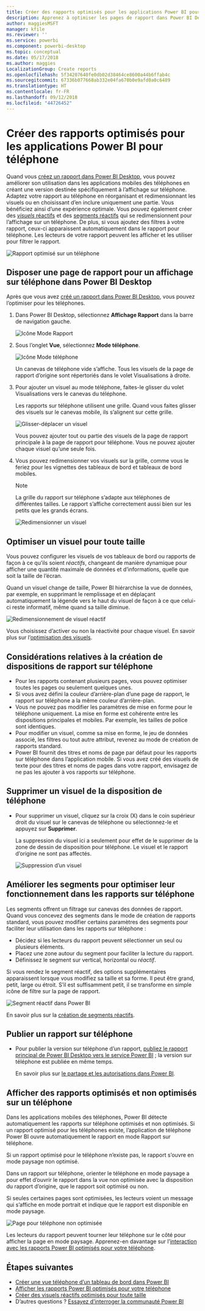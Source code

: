 ```yaml
---
title: Créer des rapports optimisés pour les applications Power BI pour téléphone
description: Apprenez à optimiser les pages de rapport dans Power BI Desktop pour les applications Power BI pour téléphone.
author: maggiesMSFT
manager: kfile
ms.reviewer: ''
ms.service: powerbi
ms.component: powerbi-desktop
ms.topic: conceptual
ms.date: 05/17/2018
ms.author: maggies
LocalizationGroup: Create reports
ms.openlocfilehash: 5f34207640fe0db02d38464ce8600a44b6ffab4c
ms.sourcegitcommit: 67336b077668ab332e04fa670b0e9afd0a0c6489
ms.translationtype: HT
ms.contentlocale: fr-FR
ms.lasthandoff: 09/12/2018
ms.locfileid: "44726452"
---
```

# <a name="create-reports-optimized-for-the-power-bi-phone-apps"></a>Créer des rapports optimisés pour les applications Power BI pour téléphone
Quand vous [créez un rapport dans Power BI Desktop](desktop-report-view.md), vous pouvez améliorer son utilisation dans les applications mobiles des téléphones en créant une version destinée spécifiquement à l’affichage sur téléphone. Adaptez votre rapport au téléphone en réorganisant et redimensionnant les visuels ou en choisissant d’en inclure uniquement une partie. Vous bénéficiez ainsi d’une expérience optimale. Vous pouvez également créer des [*visuels* réactifs](#optimize-a-visual-for-any-size) et des [segments réactifs](#enhance-slicers-to-to-work-well-in-phone-reports) qui se redimensionnent pour l’affichage sur un téléphone. De plus, si vous ajoutez des filtres à votre rapport, ceux-ci apparaissent automatiquement dans le rapport pour téléphone. Les lecteurs de votre rapport peuvent les afficher et les utiliser pour filtrer le rapport.

![Rapport optimisé sur un téléphone](media/desktop-create-phone-report/desktop-create-phone-report-1.png)

## <a name="lay-out-a-report-page-for-the-phone-in-power-bi-desktop"></a>Disposer une page de rapport pour un affichage sur téléphone dans Power BI Desktop
Après que vous avez [créé un rapport dans Power BI Desktop](desktop-report-view.md), vous pouvez l’optimiser pour les téléphones.

1. Dans Power BI Desktop, sélectionnez **Affichage Rapport** dans la barre de navigation gauche.
   
    ![Icône Mode Rapport](media/desktop-create-phone-report/desktop-create-phone-report-2.png)
2. Sous l’onglet **Vue**, sélectionnez **Mode téléphone**.  
   
    ![Icône Mode téléphone](media/desktop-create-phone-report/desktop-create-phone-report-3.png)
   
    Un canevas de téléphone vide s’affiche. Tous les visuels de la page de rapport d’origine sont répertoriés dans le volet Visualisations à droite.
3. Pour ajouter un visuel au mode téléphone, faites-le glisser du volet Visualisations vers le canevas du téléphone.
   
    Les rapports sur téléphone utilisent une grille. Quand vous faites glisser des visuels sur le canevas mobile, ils s’alignent sur cette grille.
   
    ![Glisser-déplacer un visuel](media/desktop-create-phone-report/desktop-create-phone-report-4.gif)
   
    Vous pouvez ajouter tout ou partie des visuels de la page de rapport principale à la page de rapport pour téléphone. Vous ne pouvez ajouter chaque visuel qu’une seule fois.
4. Vous pouvez redimensionner vos visuels sur la grille, comme vous le feriez pour les vignettes des tableaux de bord et tableaux de bord mobiles.
   
   > [!NOTE]
   > La grille du rapport sur téléphone s’adapte aux téléphones de différentes tailles. Le rapport s’affiche correctement aussi bien sur les petits que les grands écrans.
   > 
   > 
   
   ![Redimensionner un visuel](media/desktop-create-phone-report/desktop-create-phone-report-5.gif)

## <a name="optimize-a-visual-for-any-size"></a>Optimiser un visuel pour toute taille
Vous pouvez configurer les visuels de vos tableaux de bord ou rapports de façon à ce qu’ils soient *réactifs*, changeant de manière dynamique pour afficher une quantité maximale de données et d’informations, quelle que soit la taille de l’écran. 

Quand un visuel change de taille, Power BI hiérarchise la vue de données, par exemple, en supprimant le remplissage et en déplaçant automatiquement la légende vers le haut du visuel de façon à ce que celui-ci reste informatif, même quand sa taille diminue.

![Redimensionnement de visuel réactif](media/desktop-create-phone-report/desktop-create-phone-report-6.gif)

Vous choisissez d’activer ou non la réactivité pour chaque visuel. En savoir plus sur l’[optimisation des visuels](visuals/desktop-create-responsive-visuals.md).

## <a name="considerations-when-creating-phone-report-layouts"></a>Considérations relatives à la création de dispositions de rapport sur téléphone
* Pour les rapports contenant plusieurs pages, vous pouvez optimiser toutes les pages ou seulement quelques unes. 
* Si vous avez défini la couleur d’arrière-plan d’une page de rapport, le rapport sur téléphone a la même couleur d’arrière-plan.
* Vous ne pouvez pas modifier les paramètres de mise en forme pour le téléphone uniquement. La mise en forme est cohérente entre les dispositions principales et mobiles. Par exemple, les tailles de police sont identiques.
* Pour modifier un visuel, comme sa mise en forme, le jeu de données associé, les filtres ou tout autre attribut, revenez au mode de création de rapports standard.
* Power BI fournit des titres et noms de page par défaut pour les rapports sur téléphone dans l’application mobile. Si vous avez créé des visuels de texte pour des titres et noms de pages dans votre rapport, envisagez de ne pas les ajouter à vos rapports sur téléphone.     

## <a name="remove-a-visual-from-the-phone-layout"></a>Supprimer un visuel de la disposition de téléphone
* Pour supprimer un visuel, cliquez sur la croix (X) dans le coin supérieur droit du visuel sur le canevas de téléphone ou sélectionnez-le et appuyez sur **Supprimer**.
  
   La suppression du visuel ici a seulement pour effet de le supprimer de la zone de dessin de disposition pour téléphone. Le visuel et le rapport d’origine ne sont pas affectés.
  
   ![Suppression d’un visuel](media/desktop-create-phone-report/desktop-create-phone-report-7.gif)

## <a name="enhance-slicers-to-work-well-in-phone-reports"></a>Améliorer les segments pour optimiser leur fonctionnement dans les rapports sur téléphone
Les segments offrent un filtrage sur canevas des données de rapport. Quand vous concevez des segments dans le mode de création de rapports standard, vous pouvez modifier certains paramètres des segments pour faciliter leur utilisation dans les rapports sur téléphone :

* Décidez si les lecteurs du rapport peuvent sélectionner un seul ou plusieurs éléments.
* Placez une zone autour du segment pour faciliter la lecture du rapport.
* Définissez le segment sur vertical, horizontal ou *réactif*. 

Si vous rendez le segment réactif, des options supplémentaires apparaissent lorsque vous modifiez sa taille et sa forme. Il peut être grand, petit, large ou étroit. S’il est suffisamment petit, il se transforme en simple icône de filtre sur la page de rapport. 

![Segment réactif dans Power BI](media/desktop-create-phone-report/desktop-create-phone-report-8.png)

En savoir plus sur la [création de segments réactifs](power-bi-slicer-filter-responsive.md).

## <a name="publish-a-phone-report"></a>Publier un rapport sur téléphone
* Pour publier la version sur téléphone d’un rapport, [publiez le rapport principal de Power BI Desktop vers le service Power BI](desktop-upload-desktop-files.md) ; la version sur téléphone est publiée en même temps.
  
    En savoir plus sur [le partage et les autorisations dans Power BI](service-how-to-collaborate-distribute-dashboards-reports.md).

## <a name="view-optimized-and-unoptimized-reports-on-a-phone"></a>Afficher des rapports optimisés et non optimisés sur un téléphone
Dans les applications mobiles des téléphones, Power BI détecte automatiquement les rapports sur téléphone optimisés et non optimisés. Si un rapport optimisé pour les téléphones existe, l’application de téléphone Power BI ouvre automatiquement le rapport en mode Rapport sur téléphone.

Si un rapport optimisé pour le téléphone n’existe pas, le rapport s’ouvre en mode paysage non optimisé.  

Dans un rapport sur téléphone, orienter le téléphone en mode paysage a pour effet d’ouvrir le rapport dans la vue non optimisée avec la disposition du rapport d’origine, que le rapport soit optimisé ou non.

Si seules certaines pages sont optimisées, les lecteurs voient un message qui s’affiche en mode portrait et indique que le rapport est disponible en mode paysage.

![Page pour téléphone non optimisée](media/desktop-create-phone-report/desktop-create-phone-report-9.png)

Les lecteurs du rapport peuvent tourner leur téléphone sur le côté pour afficher la page en mode paysage. Apprenez-en davantage sur l’[interaction avec les rapports Power BI optimisés pour votre téléphone](consumer/mobile/mobile-apps-view-phone-report.md).

## <a name="next-steps"></a>Étapes suivantes
* [Créer une vue téléphone d’un tableau de bord dans Power BI](service-create-dashboard-mobile-phone-view.md)
* [Afficher les rapports Power BI optimisés pour votre téléphone](consumer/mobile/mobile-apps-view-phone-report.md)
* [Créer des visuels réactifs optimisés pour toute taille](visuals/desktop-create-responsive-visuals.md)
* D’autres questions ? [Essayez d’interroger la communauté Power BI](http://community.powerbi.com/)

